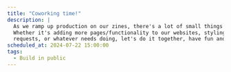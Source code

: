 ```yaml
---
title: "Coworking time!"
description: |
  As we ramp up production on our zines, there's a lot of small things to do around our codebases.
  Whether it's adding more pages/functionality to our websites, styling our zines, reviewing pull 
  requests, or whatever needs doing, let's do it together, have fun and maybe even learn something!
scheduled_at: 2024-07-22 15:00:00
tags:
  - Build in public
---
```

